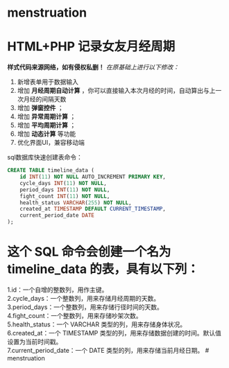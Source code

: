 # menstruation
# HTML+PHP 记录女友月经周期

**样式代码来源网络，如有侵权私删！**
_在原基础上进行以下修改：_
 1. 新增表单用于数据输入
 2. 增加 **月经周期自动计算** ，你可以直接输入本次月经的时间，自动算出与上一次月经的间隔天数
 3. 增加 **弹窗控件** ；
 4. 增加 **异常周期计算** ；
 5. 增加 **平均周期计算** ；
 6. 增加 **动态计算** 等功能
 7. 优化界面UI，兼容移动端

sql数据库快速创建表命令：
```sql
CREATE TABLE timeline_data (
    id INT(11) NOT NULL AUTO_INCREMENT PRIMARY KEY,
    cycle_days INT(11) NOT NULL,
    period_days INT(11) NOT NULL,
    fight_count INT(11) NOT NULL,
    health_status VARCHAR(255) NOT NULL,
    created_at TIMESTAMP DEFAULT CURRENT_TIMESTAMP,
    current_period_date DATE
);
```
# 这个 SQL 命令会创建一个名为 timeline_data 的表，具有以下列：  
1.id：一个自增的整数列，用作主键。  
2.cycle_days：一个整数列，用来存储月经周期的天数。  
3.period_days：一个整数列，用来存储行径时间的天数。  
4.fight_count：一个整数列，用来存储吵架次数。  
5.health_status：一个 VARCHAR 类型的列，用来存储身体状况。  
6.created_at：一个 TIMESTAMP 类型的列，用来存储数据创建的时间。默认值设置为当前时间戳。  
7.current_period_date：一个 DATE 类型的列，用来存储当前月经日期。  # menstruation

